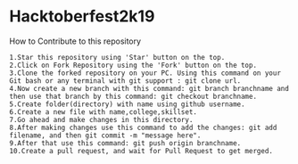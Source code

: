 # Hacktoberfest2k19

How to Contribute to this repository

    1.Star this repository using 'Star' button on the top.
    2.Click on Fork Repository using the 'Fork' button on the top.
    3.Clone the forked repository on your PC. Using this command on your Git bash or any terminal with git support : git clone url.
    4.Now create a new branch with this command: git branch branchname and then use that branch by this command: git checkout branchname.
    5.Create folder(directory) with name using github username.
    6.Create a new file with name,college,skillset.
    7.Go ahead and make changes in this directory.
    8.After making changes use this command to add the changes: git add filename, and then git commit -m "message here".
    9.After that use this command: git push origin branchname.
    10.Create a pull request, and wait for Pull Request to get merged.
